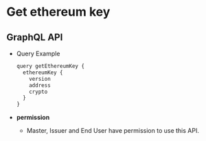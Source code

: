 
# Get ethereum key

## GraphQL API

- Query Example
  ```javascript
  query getEthereumKey {
    ethereumKey {
      version
      address
      crypto
    }
  }
  ```


- **permission**
  - Master, Issuer and End User have permission to use this API.
